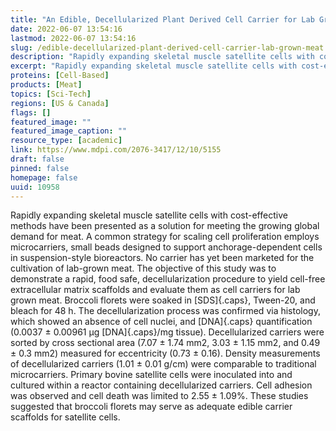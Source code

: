 ```yaml
---
title: "An Edible, Decellularized Plant Derived Cell Carrier for Lab Grown Meat"
date: 2022-06-07 13:54:16
lastmod: 2022-06-07 13:54:16
slug: /edible-decellularized-plant-derived-cell-carrier-lab-grown-meat
description: "Rapidly expanding skeletal muscle satellite cells with cost-effective methods have been presented as a solution for meeting the growing global demand for meat. A common strategy for scaling cell proliferation employs microcarriers, small beads designed to support anchorage-dependent cells in suspension-style bioreactors. No carrier has yet been marketed for the cultivation of lab-grown meat. The objective of this study was to demonstrate a rapid, food safe, decellularization procedure to yield cell-free extracellular matrix scaffolds and evaluate them as cell carriers for lab grown meat."
excerpt: "Rapidly expanding skeletal muscle satellite cells with cost-effective methods have been presented as a solution for meeting the growing global demand for meat. A common strategy for scaling cell proliferation employs microcarriers, small beads designed to support anchorage-dependent cells in suspension-style bioreactors. No carrier has yet been marketed for the cultivation of lab-grown meat. The objective of this study was to demonstrate a rapid, food safe, decellularization procedure to yield cell-free extracellular matrix scaffolds and evaluate them as cell carriers for lab grown meat."
proteins: [Cell-Based]
products: [Meat]
topics: [Sci-Tech]
regions: [US & Canada]
flags: []
featured_image: ""
featured_image_caption: ""
resource_type: [academic]
link: https://www.mdpi.com/2076-3417/12/10/5155
draft: false
pinned: false
homepage: false
uuid: 10958
---
```

Rapidly expanding skeletal muscle satellite cells with cost-effective
methods have been presented as a solution for meeting the growing global
demand for meat. A common strategy for scaling cell proliferation
employs microcarriers, small beads designed to support
anchorage-dependent cells in suspension-style bioreactors. No carrier
has yet been marketed for the cultivation of lab-grown meat. The
objective of this study was to demonstrate a rapid, food safe,
decellularization procedure to yield cell-free extracellular matrix
scaffolds and evaluate them as cell carriers for lab grown meat.
Broccoli florets were soaked in [SDS]{.caps}, Tween-20, and bleach for
48 h. The decellularization process was confirmed via histology, which
showed an absence of cell nuclei, and [DNA]{.caps} quantification
(0.0037 ± 0.00961 μg [DNA]{.caps}/mg tissue). Decellularized carriers
were sorted by cross sectional area (7.07 ± 1.74 mm2, 3.03 ± 1.15 mm2,
and 0.49 ± 0.3 mm2) measured for eccentricity (0.73 ± 0.16). Density
measurements of decellularized carriers (1.01 ± 0.01 g/cm) were
comparable to traditional microcarriers. Primary bovine satellite cells
were inoculated into and cultured within a reactor containing
decellularized carriers. Cell adhesion was observed and cell death was
limited to 2.55 ± 1.09%. These studies suggested that broccoli florets
may serve as adequate edible carrier scaffolds for satellite cells.
